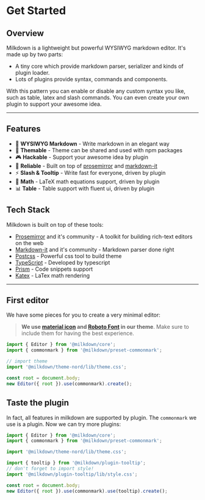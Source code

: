 # Get Started

## Overview

Milkdown is a lightweight but powerful WYSIWYG markdown editor. It's made up by two parts:

-   A tiny core which provide markdown parser, serializer and kinds of plugin loader.
-   Lots of plugins provide syntax, commands and components.

With this pattern you can enable or disable any custom syntax you like, such as table, latex and slash commands.
You can even create your own plugin to support your awesome idea.

---

## Features

-   📝 **WYSIWYG Markdown** - Write markdown in an elegant way
-   🎨 **Themable** - Theme can be shared and used with npm packages
-   🎮 **Hackable** - Support your awesome idea by plugin
-   🦾 **Reliable** - Built on top of [prosemirror](https://prosemirror.net/) and [markdown-it](https://markdown-it.github.io/)
-   ⚡️ **Slash & Tooltip** - Write fast for everyone, driven by plugin
-   🧮 **Math** - LaTeX math equations support, driven by plugin
-   📊 **Table** - Table support with fluent ui, driven by plugin

## Tech Stack

Milkdown is built on top of these tools:

-   [Prosemirror](https://prosemirror.net/) and it's community - A toolkit for building rich-text editors on the web
-   [Markdown-it](https://markdown-it.github.io/) and it's community - Markdown parser done right
-   [Postcss](https://postcss.org/) - Powerful css tool to build theme
-   [TypeScript](https://www.typescriptlang.org/) - Developed by typescript
-   [Prism](https://prismjs.com/) - Code snippets support
-   [Katex](https://katex.org/) - LaTex math rendering

---

## First editor

We have some pieces for you to create a very minimal editor:

> **We use [material icon](https://fonts.google.com/icons) and [Roboto Font](https://fonts.google.com/specimen/Roboto) in our theme**.
> Make sure to include them for having the best experience.

```typescript
import { Editor } from '@milkdown/core';
import { commonmark } from '@milkdown/preset-commonmark';

// import theme
import '@milkdown/theme-nord/lib/theme.css';

const root = document.body;
new Editor({ root }).use(commonmark).create();
```

## Taste the plugin

In fact, all features in milkdown are supported by plugin.
The `commonmark` we use is a plugin. Now we can try more plugins:

```typescript
import { Editor } from '@milkdown/core';
import { commonmark } from '@milkdown/preset-commonmark';

import '@milkdown/theme-nord/lib/theme.css';

import { tooltip } from '@milkdown/plugin-tooltip';
// don't forget to import style!
import '@milkdown/plugin-tooltip/lib/style.css';

const root = document.body;
new Editor({ root }).use(commonmark).use(tooltip).create();
```
